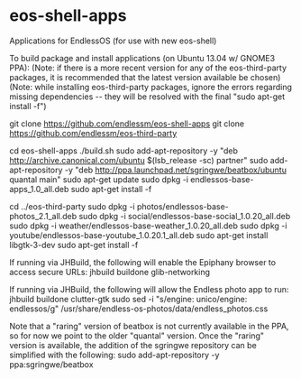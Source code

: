 eos-shell-apps
==============

Applications for EndlessOS (for use with new eos-shell)

To build package and install applications (on Ubuntu 13.04 w/ GNOME3 PPA):
(Note: if there is a more recent version for any of the eos-third-party
packages, it is recommended that the latest version available be chosen)
(Note: while installing eos-third-party packages, ignore the errors
regarding missing dependencies -- they will be resolved with the final
"sudo apt-get install -f")

git clone https://github.com/endlessm/eos-shell-apps
git clone https://github.com/endlessm/eos-third-party

cd eos-shell-apps
./build.sh
sudo add-apt-repository -y "deb http://archive.canonical.com/ubuntu $(lsb_release -sc) partner"
sudo add-apt-repository -y "deb http://ppa.launchpad.net/sgringwe/beatbox/ubuntu quantal main"
sudo apt-get update
sudo dpkg -i endlessos-base-apps_1.0_all.deb
sudo apt-get install -f

cd ../eos-third-party
sudo dpkg -i photos/endlessos-base-photos_2.1_all.deb
sudo dpkg -i social/endlessos-base-social_1.0.20_all.deb
sudo dpkg -i weather/endlessos-base-weather_1.0.20_all.deb
sudo dpkg -i youtube/endlessos-base-youtube_1.0.20.1_all.deb
sudo apt-get install libgtk-3-dev
sudo apt-get install -f

If running via JHBuild, the following will enable the Epiphany browser to access secure URLs:
jhbuild buildone glib-networking

If running via JHBuild, the following will allow the Endless photo app to run:
jhbuild buildone clutter-gtk
sudo sed -i "s/engine: unico/engine: endlessos/g" /usr/share/endless-os-photos/data/endless_photos.css

Note that a "raring" version of beatbox is not currently available in the PPA,
so for now we point to the older "quantal" version.
Once the "raring" version is available, the addition of the sgringwe
repository can be simplified with the following:
sudo add-apt-repository -y ppa:sgringwe/beatbox
